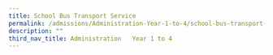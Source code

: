 ```yaml
---
title: School Bus Transport Service
permalink: /admissions/Administration-Year-1-to-4/school-bus-transport-service/
description: ""
third_nav_title: Administration   Year 1 to 4
---
```

